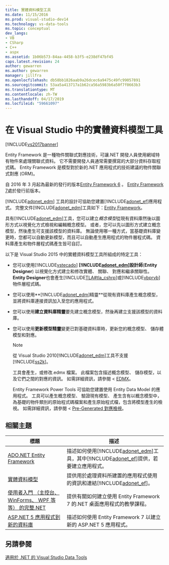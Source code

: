 ```yaml
---
title: 實體資料模型工具
ms.date: 11/15/2016
ms.prod: visual-studio-dev14
ms.technology: vs-data-tools
ms.topic: conceptual
dev_langs:
- VB
- CSharp
- C++
- aspx
ms.assetid: 1b06b573-84aa-4458-b3f5-e238df47bf45
caps.latest.revision: 24
author: gewarren
ms.author: gewarren
manager: jillfra
ms.openlocfilehash: db58bb1826aab9a26dcec6a9475c49fc99057891
ms.sourcegitcommit: 53aa5a413717a1b62ca56a5983b6a50f7f0663b3
ms.translationtype: MT
ms.contentlocale: zh-TW
ms.lasthandoff: 04/17/2019
ms.locfileid: "59661097"
---
```

# <a name="entity-data-model-tools-in-visual-studio"></a>在 Visual Studio 中的實體資料模型工具
[!INCLUDE[vs2017banner](../includes/vs2017banner.md)]

Entity Framework 是一種物件關聯式對應技術，可讓.NET 開發人員使用網域特有物件來處理關聯式資料。 它不需要開發人員通常需要撰寫的大部分資料存取程式碼。 Entity Framework 是模型對於新的.NET 應用程式的技術建議的物件關聯式對應 (ORM)。

 自 2016 年 3 月起為最新的發行的版本[Entity Framework 6](https://msdn.microsoft.com/data/ef) 。 [Entity Framework 7](https://docs.efproject.net/en/latest/)處於發行前版本。

 [!INCLUDE[adonet_edm](../includes/adonet-edm-md.md)] 工具的設計可協助您建置[!INCLUDE[adonet_ef](../includes/adonet-ef-md.md)]應用程式。 完整文件[!INCLUDE[adonet_edm](../includes/adonet-edm-md.md)]工具如下：[Entity Framework](https://msdn.microsoft.com/data/jj590134)。

 具有[!INCLUDE[adonet_edm](../includes/adonet-edm-md.md)]工具，您可以建立*概念模型*從現有資料庫然後以圖形方式以視覺化方式檢視和編輯概念模型。 或者，您可以先以圖形方式建立概念模型，然後產生可支援該模型的資料庫。 無論使用哪一種方式，當基礎資料庫變更時，您都可以自動更新模型，而且可以自動產生應用程式的物件層程式碼。 資料庫產生和物件層程式碼產生皆可自訂。

 以下是 Visual Studio 2015 中的實體資料模型工具所組成的特定工具：

- 您可以使用[!INCLUDE[vstecado](../includes/vstecado-md.md)]  **[!INCLUDE[adonet_edm](../includes/adonet-edm-md.md)]設計師**(**Entity Designer**) 以視覺化方式建立和修改實體、 關聯、 對應和繼承關聯性。 **Entity Designer**也會產生[!INCLUDE[TLA#tla_cshrp](../includes/tlasharptla-cshrp-md.md)]或[!INCLUDE[vbprvb](../includes/vbprvb-md.md)]物件層程式碼。

- 您可以使用**[!INCLUDE[adonet_edm](../includes/adonet-edm-md.md)]精靈**從現有資料庫產生概念模型，並將資料庫連接資訊加入至您的應用程式。

- 您可以使用**建立資料庫精靈**要先建立概念模型，然後再建立支援該模型的資料庫。

- 您可以使用**更新模型精靈**變更已對基礎資料庫時，更新您的概念模型、 儲存體模型和對應。

  > [!NOTE]
  >  從 Visual Studio 2010[!INCLUDE[adonet_edm](../includes/adonet-edm-md.md)]工具不支援[!INCLUDE[ss2k](../includes/ss2k-md.md)]。

  工具會產生，或修改.edmx 檔案。 此檔案包含描述概念模型、 儲存模型，以及它們之間的對應的資訊。 如需詳細資訊，請參閱 < [EDMX](https://msdn.microsoft.com/data/jj650889.aspx)。

  Entity Framework Power Tools 可協助您建置使用 Entity Data Model 的應用程式。 工具可以產生概念模型、 驗證現有模型、 產生含有以概念模型中，為基礎的物件類別的原始程式碼檔案和產生原始程式檔，包含將模型產生的檢視。 如需詳細資訊，請參閱 < [Pre-Generated 對應檢視](https://msdn.microsoft.com/data/dn469601.aspx)。

## <a name="related-topics"></a>相關主題

|標題|描述|
|-----------|-----------------|
|[ADO.NET Entity Framework](http://msdn.microsoft.com/library/a437041f-6899-4ae7-96ce-aabf528d7205)|描述如何使用[!INCLUDE[adonet_edm](../includes/adonet-edm-md.md)]工具，其中[!INCLUDE[adonet_ef](../includes/adonet-ef-md.md)]提供，若要建立應用程式。|
|[實體資料模型](http://msdn.microsoft.com/library/2dda3d5b-4582-4ba0-a91d-fcd7a1498137)|提供用於處理資料所建置的應用程式使用的資訊和連結[!INCLUDE[adonet_ef](../includes/adonet-ef-md.md)]。|
|[使用者入門 （主控台、 WinForms、 WPF 等等） 的完整.NET](/ef/ef6/get-started)|提供有關如何建立使用 Entity Framework 7 的.NET 桌面應用程式的教學課程。|
|[ASP.NET 5 應用程式到新的資料庫](https://docs.efproject.net/en/latest/platforms/aspnetcore/new-db.html)|描述如何使用 Entity Framework 7 以建立新的 ASP.NET 5 應用程式。|

## <a name="see-also"></a>另請參閱
 [適用於 .NET 的 Visual Studio Data Tools](../data-tools/visual-studio-data-tools-for-dotnet.md)
